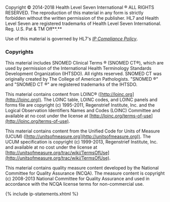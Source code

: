 
Copyright © 2014-2018 Health Level Seven International ® ALL RIGHTS RESERVED. The reproduction of this material in any form is strictly forbidden without the written permission of the publisher. HL7 and Health Level Seven are registered trademarks of Health Level Seven International. Reg. U.S. Pat & TM Off**.**

Use of this material is governed by HL7's [*IP Compliance Policy*](http://www.hl7.org/legal/ippolicy.cfm?ref=nav).

### Copyrights

This material includes SNOMED Clinical Terms ® (SNOMED CT®), which are used by permission of the International Health Terminology Standards Development Organization (IHTSDO). All rights reserved. SNOMED CT was originally created by The College of American Pathologists. "SNOMED ®" and "SNOMED CT ®" are registered trademarks of the IHTSDO.

This material contains content from LOINC® ([http://loinc.org](http://loinc.org)). The LOINC table, LOINC codes, and LOINC panels and forms file are copyright (c) 1995-2011, Regenstrief Institute, Inc. and the Logical Observation Identifiers Names and Codes (LOINC) Committee and available at no cost under the license at [http://loinc.org/terms-of-use](http://loinc.org/terms-of-use).

This material contains content from the Unified Code for Units of Measure (UCUM) ([http://unitsofmeasure.org](http://unitsofmeasure.org)). The UCUM specification is copyright (c) 1999-2013, Regenstrief Institute, Inc. and available at no cost under the license at [http://unitsofmeasure.org/trac/wiki/TermsOfUse](http://unitsofmeasure.org/trac/wiki/TermsOfUse).

This material contains quality measure content developed by the National Committee for Quality Assurance (NCQA). The measure content is copyright (c) 2008-2013 National Committee for Quality Assurance and used in accordance with the NCQA license terms for non-commercial use.

{% include ip-statements.xhtml %}